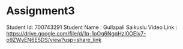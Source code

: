 # Assignment3
Student Id: 700743291
Student Name : Gullapali Saikuslu
Video  Link  : https://drive.google.com/file/d/1p-1oOg6NgqHzl0OElv7-o9ZWyEN6E5DS/view?usp=share_link
